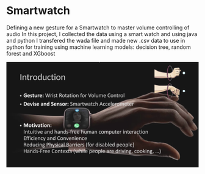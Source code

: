 # Smartwatch  
Defining a new gesture for a Smartwatch to master volume controlling of audio 
In this project, I collected the data using a smart watch and using java and python I transfered the wada file and made new .csv data to use in python for training using machine learning models: decision tree, random forest and XGboost 

![Volume Control](https://github.com/HamidrezaNabaei/Smartwatch-Gesture/blob/main/volum%20control.png "Volume Control Gesture Demo")
